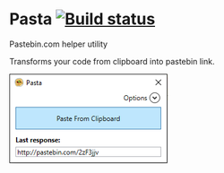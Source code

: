 # Pasta [![Build status](https://ci.appveyor.com/api/projects/status/tr31lvssfbfomase?svg=true)](https://ci.appveyor.com/project/TomasBouda/pasta)
Pastebin.com helper utility

Transforms your code from clipboard into pastebin link.

![Image of Yaktocat](https://raw.githubusercontent.com/TomasBouda/Pasta/master/pasta.PNG)
